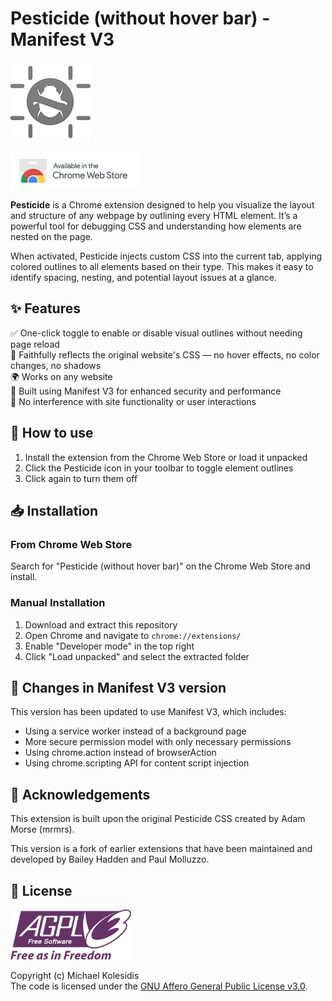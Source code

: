 # Pesticide (without hover bar) - Manifest V3

![Pesticide logo](./icon_128.png)

<a href="https://chromewebstore.google.com/detail/pesticide-without-hover-b/ibaidbcedfbojihflojeekadmebnlbpb"><img src="./images/chrome-store.png"></a>

**Pesticide** is a Chrome extension designed to help you visualize the layout and structure of any webpage by outlining every HTML element. It’s a powerful tool for debugging CSS and understanding how elements are nested on the page.

When activated, Pesticide injects custom CSS into the current tab, applying colored outlines to all elements based on their type. This makes it easy to identify spacing, nesting, and potential layout issues at a glance.

## ✨ Features

✅ One-click toggle to enable or disable visual outlines without needing page reload  
🎨 Faithfully reflects the original website's CSS — no hover effects, no color changes, no shadows  
🌍 Works on any website  
🔐 Built using Manifest V3 for enhanced security and performance  
🚫 No interference with site functionality or user interactions  

## 🚀 How to use

1. Install the extension from the Chrome Web Store or load it unpacked
2. Click the Pesticide icon in your toolbar to toggle element outlines
3. Click again to turn them off

## 📥 Installation

### From Chrome Web Store

Search for "Pesticide (without hover bar)" on the Chrome Web Store and install.

### Manual Installation

1. Download and extract this repository
2. Open Chrome and navigate to `chrome://extensions/`
3. Enable "Developer mode" in the top right
4. Click "Load unpacked" and select the extracted folder

## 🔄 Changes in Manifest V3 version

This version has been updated to use Manifest V3, which includes:

- Using a service worker instead of a background page
- More secure permission model with only necessary permissions
- Using chrome.action instead of browserAction
- Using chrome.scripting API for content script injection

## 🙏 Acknowledgements

This extension is built upon the original Pesticide CSS created by Adam Morse (mrmrs).

This version is a fork of earlier extensions that have been maintained and developed by
Bailey Hadden and Paul Molluzzo.

## 📜 License

<a href="https://www.gnu.org/licenses/agpl-3.0.html"><img src="./images/agplv3.svg" height="80px" /></a>

Copyright (c) Michael Kolesidis  
The code is licensed under the [GNU Affero General Public License v3.0](https://www.gnu.org/licenses/agpl-3.0.html).  
